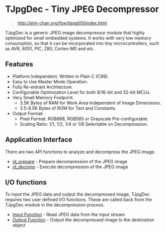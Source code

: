 # TJpgDec - Tiny JPEG Decompressor

> http://elm-chan.org/fsw/tjpgd/00index.html

TJpgDec is a generic JPEG image decompressor module that highly optimized for small embedded systems. It works with very low memory consumption, so that it can be incorporated into tiny microcontrollers, such as AVR, 8051, PIC, Z80, Cortex-M0 and etc.

## Features
- Platform Independent. Written in Plain C (C99).
- Easy to Use Master Mode Operation.
- Fully Re-entrant Architecture.
- Configurable Optimization Level for both 8/16-bit and 32-bit MCUs.
- Very Small Memory Footprint:
  - 3.5K Bytes of RAM for Work Area Independent of Image Dimensions.
  - 3.5-8.5K Bytes of ROM for Text and Constants.
- Output Format:
  - Pixel Format: RGB888, RGB565 or Grayscale Pre-configurable.
  - Scaling Ratio: 1/1, 1/2, 1/4 or 1/8 Selectable on Decompression.

## Application Interface
There are two API functions to analyze and decompress the JPEG image.

- [jd_prepare](http://elm-chan.org/fsw/tjpgd/en/prepare.html) - Prepare decompression of the JPEG image
- [jd_decomp](http://elm-chan.org/fsw/tjpgd/en/decomp.html) - Execute decompression of the JPEG image

## I/O functions
To input the JPEG data and output the decompressed image, TJpgDec requires two user defined I/O functions. These are called back from the TJpgDec module in the decompression process.

- [Input Function](http://elm-chan.org/fsw/tjpgd/en/input.html) - Read JPEG data from the input stream
- [Output Function](http://elm-chan.org/fsw/tjpgd/en/output.html) - Output the decompressed image to the destination object
